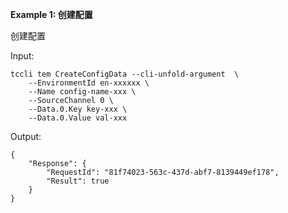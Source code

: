 **Example 1: 创建配置**

创建配置

Input: 

```
tccli tem CreateConfigData --cli-unfold-argument  \
    --EnvironmentId en-xxxxxx \
    --Name config-name-xxx \
    --SourceChannel 0 \
    --Data.0.Key key-xxx \
    --Data.0.Value val-xxx
```

Output: 
```
{
    "Response": {
        "RequestId": "81f74023-563c-437d-abf7-8139449ef178",
        "Result": true
    }
}
```

